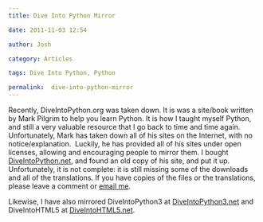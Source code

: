 ```yaml
---
title: Dive Into Python Mirror

date: 2011-11-03 12:54

author: Josh

category: Articles

tags: Dive Into Python, Python

permalink:  dive-into-python-mirror
---
```

Recently, DiveIntoPython.org was taken down. It is was a site/book
written by Mark Pilgrim to help you learn Python. It is how I taught
myself Python, and still a very valuable resource that I go back to time
and time again. Unfortunately, Mark has taken down all of his sites on
the Internet, with no notice/explanation.  Luckily, he has provided all
of his sites under open licenses, allowing and encouraging people to
mirror them. I bought [DiveIntoPython.net](http://diveIntoPython), and
found an old copy of his site, and put it up. Unfortunately, it is not
complete: it is still missing some of the downloads and all of the
translations. If you have copies of the files or the translations,
please leave a comment or [email me](mailto:josh@servercobra.com).

Likewise, I have also mirrored DiveIntoPython3 at
[DiveIntoPython3.net](http://DiveIntoPython3.net) and DiveIntoHTML5 at
[DiveIntoHTML5.net](http://DiveIntoHTML5.net).
